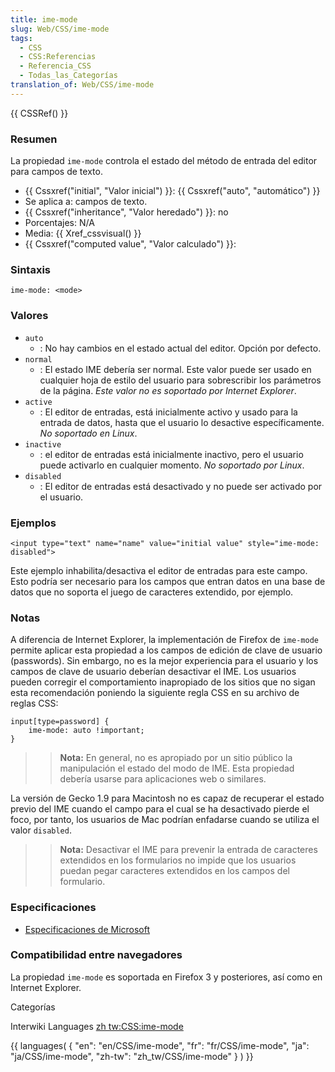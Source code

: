 ```yaml
---
title: ime-mode
slug: Web/CSS/ime-mode
tags:
  - CSS
  - CSS:Referencias
  - Referencia_CSS
  - Todas_las_Categorías
translation_of: Web/CSS/ime-mode
---
```

{{ CSSRef() }}

### Resumen

La propiedad `ime-mode` controla el estado del método de entrada del editor para campos de texto.

- {{ Cssxref("initial", "Valor inicial") }}: {{ Cssxref("auto", "automático") }}
- Se aplica a: campos de texto.
- {{ Cssxref("inheritance", "Valor heredado") }}: no
- Porcentajes: N/A
- Media: {{ Xref_cssvisual() }}
- {{ Cssxref("computed value", "Valor calculado") }}:

### Sintaxis

```
ime-mode: <mode>
```

### Valores

- `auto`
  - : No hay cambios en el estado actual del editor. Opción por defecto.
- `normal`
  - : El estado IME debería ser normal. Este valor puede ser usado en cualquier hoja de estilo del usuario para sobrescribir los parámetros de la página. _Este valor no es soportado por Internet Explorer_.
- `active`
  - : El editor de entradas, está inicialmente activo y usado para la entrada de datos, hasta que el usuario lo desactive específicamente. _No soportado en Linux_.
- `inactive`
  - : el editor de entradas está inicialmente inactivo, pero el usuario puede activarlo en cualquier momento. _No soportado por Linux_.
- `disabled`
  - : El editor de entradas está desactivado y no puede ser activado por el usuario.

### Ejemplos

```
<input type="text" name="name" value="initial value" style="ime-mode: disabled">
```

Este ejemplo inhabilita/desactiva el editor de entradas para este campo. Esto podría ser necesario para los campos que entran datos en una base de datos que no soporta el juego de caracteres extendido, por ejemplo.

### Notas

A diferencia de Internet Explorer, la implementación de Firefox de `ime-mode` permite aplicar esta propiedad a los campos de edición de clave de usuario (passwords). Sin embargo, no es la mejor experiencia para el usuario y los campos de clave de usuario deberían desactivar el IME. Los usuarios pueden corregir el comportamiento inapropiado de los sitios que no sigan esta recomendación poniendo la siguiente regla CSS en su archivo de reglas CSS:

```
input[type=password] {
	ime-mode: auto !important;
}
```

> > **Nota:** En general, no es apropiado por un sitio público la manipulación el estado del modo de IME. Esta propiedad debería usarse para aplicaciones web o similares.

La versión de Gecko 1.9 para Macintosh no es capaz de recuperar el estado previo del IME cuando el campo para el cual se ha desactivado pierde el foco, por tanto, los usuarios de Mac podrían enfadarse cuando se utiliza el valor `disabled`.

> > **Nota:** Desactivar el IME para prevenir la entrada de caracteres extendidos en los formularios no impide que los usuarios puedan pegar caracteres extendidos en los campos del formulario.

### Especificaciones

- [Especificaciones de Microsoft](http://msdn2.microsoft.com/en-us/library/ms533883.aspx)

### Compatibilidad entre navegadores

La propiedad `ime-mode` es soportada en Firefox 3 y posteriores, así como en Internet Explorer.

Categorías

Interwiki Languages [zh tw:CSS:ime-mode](/zh_tw/CSS/ime-mode)

{{ languages( { "en": "en/CSS/ime-mode", "fr": "fr/CSS/ime-mode", "ja": "ja/CSS/ime-mode", "zh-tw": "zh\_tw/CSS/ime-mode" } ) }}
